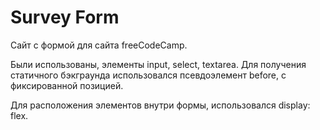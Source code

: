 # Survey Form

Сайт с формой для сайта freeCodeCamp. 

Были использованы, элементы input, select, textarea. 
Для получения статичного бэкграунда использовался псевдоэлемент before, с фиксированной позицией.

Для расположения элементов внутри формы, использовался display: flex.
